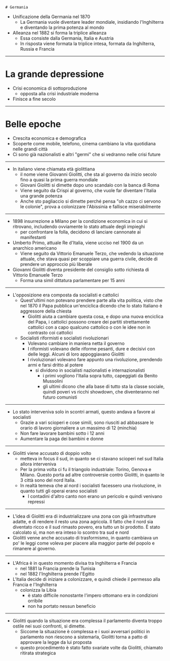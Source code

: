 	# Germania
* Unificazione della Germania nel 1870
	* La Germania vuole diventare leader mondiale, insidiando l'Inghilterra e diventando la prima potenza al mondo 
* Alleanza nel 1882 si forma la triplice alleanza
	* Essa consiste dalla Germania, Italia e Austria
	* In risposta viene formata la triplice intesa, formata da Inghilterra, Russia e Francia
---

# La grande depressione
* Crisi economica di sottoproduzione 
	* opposta alla crisi industriale moderna
* Finisce a fine secolo 
---

# Belle epoche
* Crescita economica e demografica
* Scoperte come mobile, telefono, cinema cambiano la vita quotidiana nelle grandi città
* Ci sono già nazionalisti e altri "germi" che si vedranno nelle crisi future 
---
* In italiano viene chiamata età giolittiana 
	* il nome viene Giovanni Giolitti, che sta al governo da inizio secolo fino a quasi la prima guerra mondiale
	* Giovani Giolitti si dimette dopo uno scandalo con la banca di Roma
	* Viene seguito da Crispi al governo, che vuole far diventare l'Italia una grande potenza 
	* Anche sto pagliaccio si dimette perché pensa "oh cazzo ci servono le colonie", prova a colonizzare l'Abissinia e fallisce miserabilmente
---
* 1898 insurrezione a Milano per la condizione economica in cui si ritrovano, includendo ovviamente lo stato attuale degli impieghi
	* per confrontare la folla, decidono di lanciare cannonate ai manifestanti
* Umberto Primo, attuale Re d'Italia, viene ucciso nel 1900 da un anarchico americano
	* Viene seguito da Vittorio Emanuele Terzo, che vedendo la situazione attuale, che stava quasi per scoppiare una guerra civile, decide di prendere un approccio più liberale 
* Giovanni Giolitti diventa presidente del consiglio sotto richiesta di Vittorio Emanuele Terzo 
	* Forma una simil dittatura parlamentare per 15 anni
---
* L'opposizione era composta da socialisti e cattolici
	* Quest'ultimi non potevano prendere parte alla vita politica, visto che nel 1870 il Papa pubblica un'enciclica dicendo che lo stato Italiano è aggressore della chiesta 
		* Giolitti aiuta a cambiare questa cosa, e dopo una nuova enciclica del Papa, i cattolici possono creare dei partiti strettamente cattolici con a capo qualcuno cattolico o con le idee non in contrasto coi cattolici 
	* Socialisti riformisti e socialisti rivoluzionari
		* Volevano cambiare in maniera netta il governo 
		* I riformisti volevano delle riforme pesanti, dure e decisivi con delle leggi. Alcuni di loro appoggiavano Giolitti
		* I rivoluzionari volevano fare appunto una rivoluzione, prendendo armi e farsi dritto al potere 
			* si dividono in socialisti nazionalisti e internazionalisti
				* i primi vogliono l'Italia sopra tutto, capeggiati da Benito Mussolini
				* gli ultimi dicono che alla base di tutto sta la classe sociale, quindi poveri vs ricchi showdown, che diventeranno nel futuro comunisti 
---
* Lo stato interveniva solo in scontri armati, questo andava a favore ai socialisti 
	* Grazie a vari scioperi e cose simili, sono riusciti ad abbassare le orario di lavoro giornaliere a un massimo di 12 (minchia)
	* Non fare lavorare bambini sotto i 12 anni
	* Aumentare la paga dei bambini e donne
---
* Giolitti viene accusato di doppio volto
	* metteva in focus il sud, in quanto se ci stavano scioperi nel sud Italia allora interveniva
	* Per la prima volta ci fu il triangolo industriale: Torino, Genova e Milano. Questo porta ad altre controversie contro Giolitti, in quanto le 3 città sono del nord Italia.
	* In realtà temeva che al nord i socialisti facessero una rivoluzione, in quanto tutti gli operai erano socialisti 
		* I contadini d'altro canto non erano un pericolo e quindi venivano repressi 
---
* L'idea di Giolitti era di industrializzare una zona con già infrastrutture adatte, e di rendere il resto una zona agricola. Il fatto che il nord sia diventato ricco e il sud rimasto povero, era tutto un bi prodotto. È stato calcolato sì, ma non era inteso lo scontro tra sud e nord
* Giolitti venne anche accusato di trasformismo, in quanto cambiava un po' le leggi come voleva per piacere alla maggior parte del popolo e rimanere al governo. 
---
*  L'Africa è in questo momento divisa tra Inghilterra e Francia 
	* nel 1881 la Francia prende la Tunisia
	* nel 1882 l'Inghilterra prende l'Egitto
* L'Italia decide di iniziare a colonizzare, e quindi chiede il permesso alla Francia e l'Inghilterra 
	* colonizza la Libia 
		* è stato difficile nonostante l'impero ottomano era in condizioni orribile 
		* non ha portato nessun beneficio 
---
* Giolitti quando la situazione era complessa il parlamento diventa troppo ostile nei suoi confronti, si dimette.
	* Siccome la situazione è complessa e i suoi avversari politici in parlamento non riescono a sistemarla, Giolitti torna a patto di approvare la legge da lui proposta
	* questo procedimento è stato fatto svariate volte da Giolitti, chiamato ritirata strategica 
